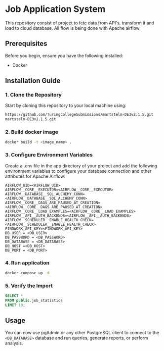 # Job Application System

This repository consist of project to fetc data from API's, transform it and load to cloud database. All flow is being done with Apache airflow

## Prerequisites

Before you begin, ensure you have the following installed:

- Docker

## Installation Guide

### 1. Clone the Repository

Start by cloning this repository to your local machine using:

```bash
https://github.com/TuringCollegeSubmissions/martstelm-DE3v2.1.5.git
martstelm-DE3v2.1.5.git
```

### 2. Build docker image

```bash
docker build -t <image_name> .
```

### 3. Configure Environment Variables

Create a .env file in the app directory of your project and add the following environment variables to configure your database connection and other attributes for Apache Airflow:

```env
AIRFLOW_UID=<AIRFLOW_UID>
AIRFLOW__CORE__EXECUTOR=<AIRFLOW__CORE__EXECUTOR>
AIRFLOW__DATABASE__SQL_ALCHEMY_CONN=<AIRFLOW__DATABASE__SQL_ALCHEMY_CONN>
AIRFLOW__CORE__DAGS_ARE_PAUSED_AT_CREATION=<AIRFLOW__CORE__DAGS_ARE_PAUSED_AT_CREATION>
AIRFLOW__CORE__LOAD_EXAMPLES=<AIRFLOW__CORE__LOAD_EXAMPLES>
AIRFLOW__API__AUTH_BACKENDS=<AIRFLOW__API__AUTH_BACKENDS>
AIRFLOW__SCHEDULER__ENABLE_HEALTH_CHECK=<AIRFLOW__SCHEDULER__ENABLE_HEALTH_CHECK>
FINDWORK_API_KEY=<FINDWORK_API_KEY>
DB_USER = <DB_USER>
DB_PASSWORD = <DB_PASSWORD>
DB_DATABASE = <DB_DATABASE>
DB_HOST =<DB_HOST>
DB_PORT = <DB_PORT>
```

### 4. Run application

```bash
docker compose up -d
```

### 5. Verify the Import

```sql
SELECT *
FROM public.job_statistics
LIMIT 10;
```

## Usage

You can now use pgAdmin or any other PostgreSQL client to connect to the `<DB_DATABASE>` database and run queries, generate reports, or perform analysis.
